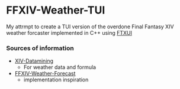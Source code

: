 # FFXIV-Weather-TUI
My attrmpt to create a TUI version of the overdone Final Fantasy XIV weather forcaster implemented in C++ using [FTXUI](https://github.com/ArthurSonzogni/FTXUI)
### Sources of information
- [XIV-Datamining](https://github.com/xivapi/ffxiv-datamining/tree/master)
  - For weather data and formula
- [FFXIV-Weather-Forecast](https://github.com/Kikuflare/FFXIV-Weather-Forecast)
  - implementation inspiration
